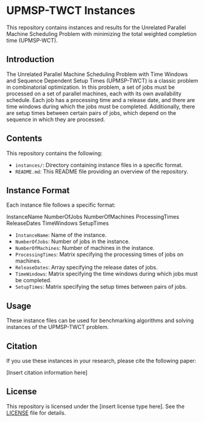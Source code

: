 # UPMSP-TWCT Instances

This repository contains instances and results for the Unrelated Parallel Machine Scheduling Problem with minimizing the total weighted completion time (UPMSP-WCT). 

## Introduction

The Unrelated Parallel Machine Scheduling Problem with Time Windows and Sequence Dependent Setup Times (UPMSP-TWCT) is a classic problem in combinatorial optimization. In this problem, a set of jobs must be processed on a set of parallel machines, each with its own availability schedule. Each job has a processing time and a release date, and there are time windows during which the jobs must be completed. Additionally, there are setup times between certain pairs of jobs, which depend on the sequence in which they are processed.

## Contents

This repository contains the following:

- `instances/`: Directory containing instance files in a specific format.
- `README.md`: This README file providing an overview of the repository.

## Instance Format

Each instance file follows a specific format:

InstanceName
NumberOfJobs NumberOfMachines
ProcessingTimes
ReleaseDates
TimeWindows
SetupTimes

- `InstanceName`: Name of the instance.
- `NumberOfJobs`: Number of jobs in the instance.
- `NumberOfMachines`: Number of machines in the instance.
- `ProcessingTimes`: Matrix specifying the processing times of jobs on machines.
- `ReleaseDates`: Array specifying the release dates of jobs.
- `TimeWindows`: Matrix specifying the time windows during which jobs must be completed.
- `SetupTimes`: Matrix specifying the setup times between pairs of jobs.

## Usage

These instance files can be used for benchmarking algorithms and solving instances of the UPMSP-TWCT problem.

## Citation

If you use these instances in your research, please cite the following paper:

[Insert citation information here]

## License

This repository is licensed under the [insert license type here]. See the [LICENSE](LICENSE) file for details.
